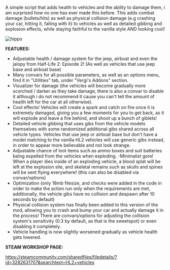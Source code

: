 A simple script that adds health to vehicles and the ability to damage them, i am surprised how no one has ever made this before.
This adds combat damage (bullets/hits) as well as physical collision damage (e.g crashing your car, hitting it, falling with it) to vehicles as well as detailed gibbing and explosion effects, while staying faithful to the vanilla style AND looking cool!

![hippo](https://media2.giphy.com/media/v1.Y2lkPTc5MGI3NjExOTZ6c2FkbzUxZjQ3bXJvZm93enBseWwxNHkyY24wZHh3ZDd4ODNlMSZlcD12MV9pbnRlcm5hbF9naWZfYnlfaWQmY3Q9Zw/8y2NDGuOfcRs7qm02t/giphy.gif)

**FEATURES:**

- Adjustable health / damage system for the jeep, airboat and even the jalopy from Half-Life 2: Episode 2! (As well as vehicles that use jeep base and airboat base)
- Many convars for all possible parameters, as well as an options menu, find it in "Utilities" tab, under "Vergi's Addons" section.
- Visualizer for damage (the vehicles will become gradually more scorched / darker as they take damage, there is also a convar to disable it although i do not recommend it cause you can't tell the amount of health left for the car at all otherwise).
- Cool effects! Vehicles will create a spark and catch on fire once it is extremely damaged, giving you a few moments for you to get back, as it will explode and leave a fire behind, and shoot up a bunch of giblets!
- Detailed vehicle gibbing that uses gibs from the vehicle models themselves with some randomized additional gibs shared across all vehicle types. Vehicles that use jeep or airboat base but don't have a model matching to the vanilla HL2 vehicles will use generic gibs instead, in order to appear more believable and not look strange.
- Adjustable chance of loot items such as ammo boxes and suit batteries being expelled from the vehicles when exploding.
-Minimalist gore! When a player dies inside of an exploding vehicle, a blood splat will be left at the explosion site, and skeletal remains such as skulls and spines will be sent flying everywhere! (this can also be disabled via convar/options)
- Optimization (only 18mb filesize, and checks were added in the code in order to make the action run only when the requirements are met, additionally, the vehicle gibs have no collision and despawn after 10 seconds by default)
- Physical collision system has finally been added to this version of the mod, allowing you to crash and bump your car and actually damage it in the process! There are convars/options for adjusting the collision system's sensitivity (0.3 by default, as that is the sweetspot) or even disabling it completely.
- Vehicle handling is now slightly worsened gradually as vehicle health gets lowered.

**STEAM WORKSHOP PAGE:**

https://steamcommunity.com/sharedfiles/filedetails/?id=3282631707&searchtext=HL2+vehicles

